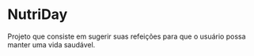 # NutriDay
Projeto que consiste em sugerir suas refeições para que o usuário possa manter uma vida saudável. 
